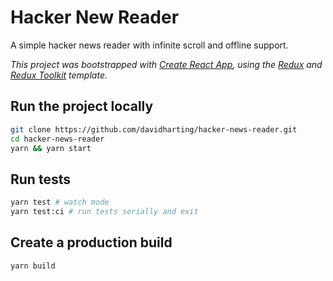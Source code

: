 # Hacker New Reader

A simple hacker news reader with infinite scroll and offline support.

_This project was bootstrapped with [Create React App](https://github.com/facebook/create-react-app), using the [Redux](https://redux.js.org/) and [Redux Toolkit](https://redux-toolkit.js.org/) template._

## Run the project locally

```bash
git clone https://github.com/davidharting/hacker-news-reader.git
cd hacker-news-reader
yarn && yarn start
```

## Run tests

```bash
yarn test # watch mode
yarn test:ci # run tests serially and exit
```

## Create a production build

```
yarn build
```
